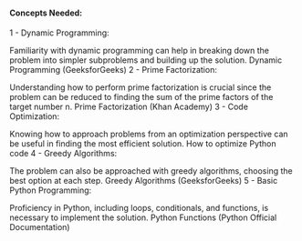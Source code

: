 #### Concepts Needed:

1 - Dynamic Programming:

Familiarity with dynamic programming can help in breaking down the problem into simpler subproblems and building up the solution.
Dynamic Programming (GeeksforGeeks)
2 - Prime Factorization:

Understanding how to perform prime factorization is crucial since the problem can be reduced to finding the sum of the prime factors of the target number n.
Prime Factorization (Khan Academy)
3 - Code Optimization:

Knowing how to approach problems from an optimization perspective can be useful in finding the most efficient solution.
How to optimize Python code
4 - Greedy Algorithms:

The problem can also be approached with greedy algorithms, choosing the best option at each step.
Greedy Algorithms (GeeksforGeeks)
5 - Basic Python Programming:

Proficiency in Python, including loops, conditionals, and functions, is necessary to implement the solution.
Python Functions (Python Official Documentation)
